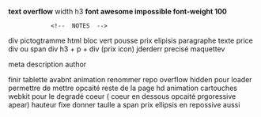 
**text overflow**
width h3 
**font awesome impossible font-weight 100**



                <!--  NOTES  -->


div pictogtramme html bloc vert pousse prix  elipisis paragraphe texte
price div ou span 
div h3 + p + div (prix icon)
jderderr precisé maquettev 


meta description author 




finir tablette avabnt animation 
renommer repo 
overflow hidden pour loader permettre de mettre opcaité reste de la page hd
animation cartouches 
webkit pour le degradé coeur ( coeur en dessous
opcaité prgoressive apear)
hauteur fixe 
donner taulle a span prix 
ellipsis en repossive aussi 